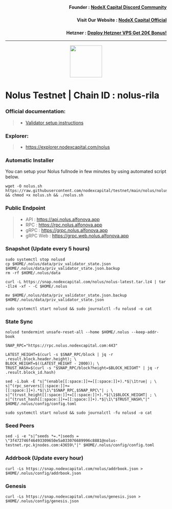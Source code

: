 <h3><p style="font-size:14px" align="right">Founder :
<a href="https://discord.gg/nodexcapital" target="_blank">NodeX Capital Discord Community</a></p></h3>
<h3><p style="font-size:14px" align="right">Visit Our Website :
<a href="https://discord.gg/nodexcapital" target="_blank">NodeX Capital Official</a></p></h3>
<h3><p style="font-size:14px" align="right">Hetzner :
<a href="https://hetzner.cloud/?ref=bMTVi7dcwSgA" target="_blank">Deploy Hetzner VPS Get 20€ Bonus!</a></h3>
<hr>

<p align="center">
  <img height="100" height="auto" src="https://user-images.githubusercontent.com/34649601/207593974-32d7cb69-eca9-4096-bc96-246fe7038c88.png">
</p>

# Nolus Testnet | Chain ID : nolus-rila

### Official documentation:
>- [Validator setup instructions](https://docs-nolus-protocol.notion.site/Nolus-Protocol-Docs-a0ddfe091cc5456183417a68502705f8)

### Explorer:
>-  https://explorer.nodexcapital.com/nolus

### Automatic Installer
You can setup your Nolus fullnode in few minutes by using automated script below.
```
wget -O nolus.sh https://raw.githubusercontent.com/nodexcapital/testnet/main/nolus/nolus.sh && chmod +x nolus.sh && ./nolus.sh
```
### Public Endpoint

>- API : https://api.nolus.alfonova.app
>- RPC : https://rpc.nolus.alfonova.app
>- gRPC : https://grpc.nolus.alfonova.app
>- gRPC Web : https://grpc.web.nolus.alfonova.app

### Snapshot (Update every 5 hours)
```
sudo systemctl stop nolusd
cp $HOME/.nolus/data/priv_validator_state.json $HOME/.nolus/data/priv_validator_state.json.backup
rm -rf $HOME/.nolus/data

curl -L https://snap.nodexcapital.com/nolus/nolus-latest.tar.lz4 | tar -Ilz4 -xf - -C $HOME/.nolus

mv $HOME/.nolus/data/priv_validator_state.json.backup $HOME/.nolus/data/priv_validator_state.json

sudo systemctl start nolusd && sudo journalctl -fu nolusd -o cat
```

### State Sync
```
nolusd tendermint unsafe-reset-all --home $HOME/.nolus --keep-addr-book

SNAP_RPC="https://rpc.nolus.nodexcapital.com:443"

LATEST_HEIGHT=$(curl -s $SNAP_RPC/block | jq -r .result.block.header.height); \
BLOCK_HEIGHT=$((LATEST_HEIGHT - 2000)); \
TRUST_HASH=$(curl -s "$SNAP_RPC/block?height=$BLOCK_HEIGHT" | jq -r .result.block_id.hash)

sed -i.bak -E "s|^(enable[[:space:]]+=[[:space:]]+).*$|\1true| ; \
s|^(rpc_servers[[:space:]]+=[[:space:]]+).*$|\1\"$SNAP_RPC,$SNAP_RPC\"| ; \
s|^(trust_height[[:space:]]+=[[:space:]]+).*$|\1$BLOCK_HEIGHT| ; \
s|^(trust_hash[[:space:]]+=[[:space:]]+).*$|\1\"$TRUST_HASH\"|" $HOME/.nolus/config/config.toml

sudo systemctl start nolusd && sudo journalctl -fu nolusd -o cat
```

### Seed Peers
```
sed -i -e "s|^seeds *=.*|seeds = \"3f472746f46493309650e5a033076689996c8881@nolus-testnet.rpc.kjnodes.com:43659\"|" $HOME/.nolus/config/config.toml
```
### Addrbook (Update every hour)
```
curl -Ls https://snap.nodexcapital.com/nolus/addrbook.json > $HOME/.nolus/config/addrbook.json
```
### Genesis
```
curl -Ls https://snap.nodexcapital.com/nolus/genesis.json > $HOME/.nolus/config/genesis.json
```
